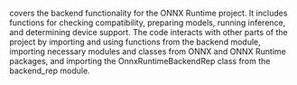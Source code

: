 covers the backend functionality for the ONNX Runtime project. It includes functions for checking compatibility, preparing models, running inference, and determining device support. The code interacts with other parts of the project by importing and using functions from the backend module, importing necessary modules and classes from ONNX and ONNX Runtime packages, and importing the OnnxRuntimeBackendRep class from the backend_rep module.